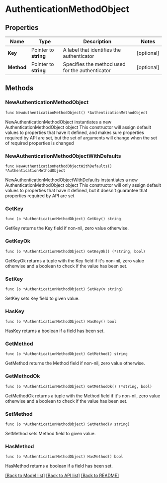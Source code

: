 # AuthenticationMethodObject

## Properties

Name | Type | Description | Notes
------------ | ------------- | ------------- | -------------
**Key** | Pointer to **string** | A label that identifies the authenticator | [optional] 
**Method** | Pointer to **string** | Specifies the method used for the authenticator | [optional] 

## Methods

### NewAuthenticationMethodObject

`func NewAuthenticationMethodObject() *AuthenticationMethodObject`

NewAuthenticationMethodObject instantiates a new AuthenticationMethodObject object
This constructor will assign default values to properties that have it defined,
and makes sure properties required by API are set, but the set of arguments
will change when the set of required properties is changed

### NewAuthenticationMethodObjectWithDefaults

`func NewAuthenticationMethodObjectWithDefaults() *AuthenticationMethodObject`

NewAuthenticationMethodObjectWithDefaults instantiates a new AuthenticationMethodObject object
This constructor will only assign default values to properties that have it defined,
but it doesn't guarantee that properties required by API are set

### GetKey

`func (o *AuthenticationMethodObject) GetKey() string`

GetKey returns the Key field if non-nil, zero value otherwise.

### GetKeyOk

`func (o *AuthenticationMethodObject) GetKeyOk() (*string, bool)`

GetKeyOk returns a tuple with the Key field if it's non-nil, zero value otherwise
and a boolean to check if the value has been set.

### SetKey

`func (o *AuthenticationMethodObject) SetKey(v string)`

SetKey sets Key field to given value.

### HasKey

`func (o *AuthenticationMethodObject) HasKey() bool`

HasKey returns a boolean if a field has been set.

### GetMethod

`func (o *AuthenticationMethodObject) GetMethod() string`

GetMethod returns the Method field if non-nil, zero value otherwise.

### GetMethodOk

`func (o *AuthenticationMethodObject) GetMethodOk() (*string, bool)`

GetMethodOk returns a tuple with the Method field if it's non-nil, zero value otherwise
and a boolean to check if the value has been set.

### SetMethod

`func (o *AuthenticationMethodObject) SetMethod(v string)`

SetMethod sets Method field to given value.

### HasMethod

`func (o *AuthenticationMethodObject) HasMethod() bool`

HasMethod returns a boolean if a field has been set.


[[Back to Model list]](../README.md#documentation-for-models) [[Back to API list]](../README.md#documentation-for-api-endpoints) [[Back to README]](../README.md)


